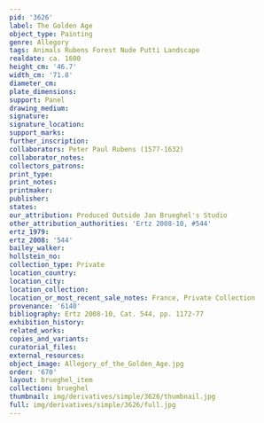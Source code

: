 ```yaml
---
pid: '3626'
label: The Golden Age
object_type: Painting
genre: Allegory
tags: Animals Rubens Forest Nude Putti Landscape
realdate: ca. 1600
height_cm: '46.7'
width_cm: '71.8'
diameter_cm: 
plate_dimensions: 
support: Panel
drawing_medium: 
signature: 
signature_location: 
support_marks: 
further_inscription: 
collaborators: Peter Paul Rubens (1577-1632)
collaborator_notes: 
collectors_patrons: 
print_type: 
print_notes: 
printmaker: 
publisher: 
states: 
our_attribution: Produced Outside Jan Brueghel's Studio
other_attribution_authorities: 'Ertz 2008-10, #544'
ertz_1979: 
ertz_2008: '544'
bailey_walker: 
hollstein_no: 
collection_type: Private
location_country: 
location_city: 
location_collection: 
location_or_most_recent_sale_notes: France, Private Collection
provenance: '6140'
bibliography: Ertz 2008-10, Cat. 544, pp. 1172-77
exhibition_history: 
related_works: 
copies_and_variants: 
curatorial_files: 
external_resources: 
object_image: Allegory_of_the_Golden_Age.jpg
order: '670'
layout: brueghel_item
collection: brueghel
thumbnail: img/derivatives/simple/3626/thumbnail.jpg
full: img/derivatives/simple/3626/full.jpg
---
```

